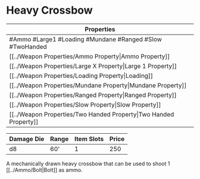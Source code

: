 # Heavy Crossbow

| Properties                                                        |
| ----------------------------------------------------------------- |
| #Ammo #Large1 #Loading #Mundane #Ranged #Slow #TwoHanded          |
| [[../Weapon Properties/Ammo Property\|Ammo Property]]             |
| [[../Weapon Properties/Large X Property\|Large 1 Property]]       |
| [[../Weapon Properties/Loading Property\|Loading]]                |
| [[../Weapon Properties/Mundane Property\|Mundane Property]]       |
| [[../Weapon Properties/Ranged Property\|Ranged Property]]         |
| [[../Weapon Properties/Slow Property\|Slow Property]]             |
| [[../Weapon Properties/Two Handed Property\|Two Handed Property]] |

| Damage Die | Range | Item Slots | Price |
| ---------- | ----- | ---------- | ----- |
| d8         | 60'   | 1          | 250   |

A mechanically drawn heavy crossbow that can be used to shoot 1 [[../Ammo/Bolt|Bolt]] as ammo.